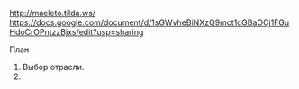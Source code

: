http://maeleto.tilda.ws/
https://docs.google.com/document/d/1sGWvheBiNXzQ9mct1cGBaOCj1FGuHdoCrOPntzzBjxs/edit?usp=sharing

План
1. Выбор отрасли.
2. 

